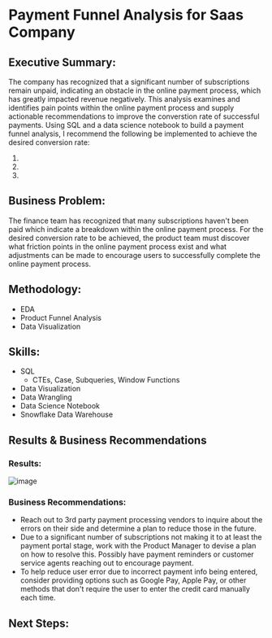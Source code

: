 # Payment Funnel Analysis for Saas Company

## Executive Summary:

The company has recognized that a significant number of subscriptions remain unpaid, indicating an obstacle in the online payment process, which has greatly impacted revenue negatively.
This analysis examines and identifies pain points within the online payment process and supply actionable recommendations to improve the converstion rate of successful payments.
Using SQL and a data science notebook to build a payment funnel analysis, I recommend the following be implemented to achieve the desired conversion rate:

1.
2.
3.


## Business Problem:

The finance team has recognized that many subscriptions haven't been paid which indicate a breakdown within the online payment process. For the desired conversion rate to be achieved, the product team must discover what friction points in the online payment process exist and what adjustments can be made to encourage users to successfully complete the online payment process.

## Methodology:
* EDA
* Product Funnel Analysis
* Data Visualization

## Skills:
* SQL
  * CTEs, Case, Subqueries, Window Functions
* Data Visualization
* Data Wrangling
* Data Science Notebook
* Snowflake Data Warehouse

## Results & Business Recommendations

### Results:
![image](https://github.com/user-attachments/assets/66d31c1c-caba-4ae9-9a03-9835bab27112)


### Business Recommendations:
* Reach out to 3rd party payment processing vendors to inquire about the errors on their side and determine a plan to reduce those in the future.
* Due to a significant number of subscriptions not making it to at least the payment portal stage, work with the Product Manager to devise a plan on how to resolve this. Possibly have payment reminders or customer service agents reaching out to encourage payment.
* To help reduce user error due to incorrect payment info being entered, consider providing options such as Google Pay, Apple Pay, or other methods that don't require the user to enter the credit card manually each time.

## Next Steps:
